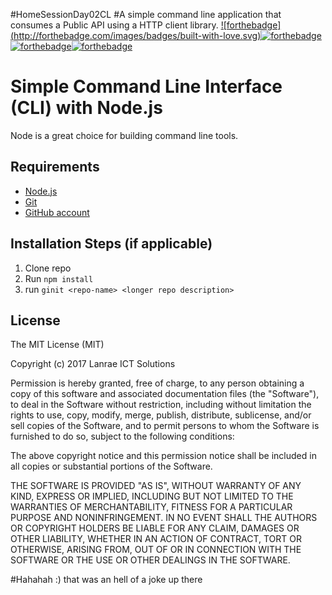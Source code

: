 #HomeSessionDay02CL
#A simple command line application that consumes a Public API using a HTTP client library.
 [![forthebadge] (http://forthebadge.com/images/badges/built-with-love.svg)](http://forthebadge.com)[![forthebadge](http://forthebadge.com/images/badges/uses-js.svg)](http://forthebadge.com)[![forthebadge](http://forthebadge.com/images/badges/uses-git.svg)](http://forthebadge.com)[![forthebadge](http://forthebadge.com/images/badges/no-ragrets.svg)](http://forthebadge.com)

 # Simple Command Line Interface (CLI) with Node.js

Node is a great choice for building command line tools. 

## Requirements

* [Node.js](http://nodejs.org/)
* [Git](https://git-scm.com/)
* [GitHub account](https://github.com/)

## Installation Steps (if applicable)

1. Clone repo
2. Run `npm install`
3. run `ginit <repo-name> <longer repo description>`

## License

The MIT License (MIT)

Copyright (c) 2017 Lanrae ICT Solutions

Permission is hereby granted, free of charge, to any person obtaining a copy of this software and associated documentation files (the "Software"), to deal in the Software without restriction, including without limitation the rights to use, copy, modify, merge, publish, distribute, sublicense, and/or sell copies of the Software, and to permit persons to whom the Software is furnished to do so, subject to the following conditions:

The above copyright notice and this permission notice shall be included in all copies or substantial portions of the Software.

THE SOFTWARE IS PROVIDED "AS IS", WITHOUT WARRANTY OF ANY KIND, EXPRESS OR IMPLIED, INCLUDING BUT NOT LIMITED TO THE WARRANTIES OF MERCHANTABILITY, FITNESS FOR A PARTICULAR PURPOSE AND NONINFRINGEMENT. IN NO EVENT SHALL THE AUTHORS OR COPYRIGHT HOLDERS BE LIABLE FOR ANY CLAIM, DAMAGES OR OTHER LIABILITY, WHETHER IN AN ACTION OF CONTRACT, TORT OR OTHERWISE, ARISING FROM, OUT OF OR IN CONNECTION WITH THE SOFTWARE OR THE USE OR OTHER DEALINGS IN THE SOFTWARE.


#Hahahah :) that was an hell of a joke up there 



